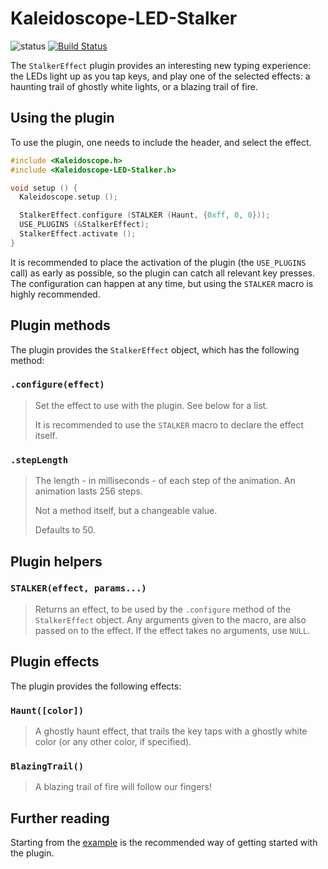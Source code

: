 # Kaleidoscope-LED-Stalker

![status][st:experimental] [![Build Status][travis:image]][travis:status]

 [travis:image]: https://travis-ci.org/keyboardio/Kaleidoscope-LED-Stalker.svg?branch=master
 [travis:status]: https://travis-ci.org/keyboardio/Kaleidoscope-LED-Stalker

 [st:stable]: https://img.shields.io/badge/stable-✔-black.png?style=flat&colorA=44cc11&colorB=494e52
 [st:broken]: https://img.shields.io/badge/broken-X-black.png?style=flat&colorA=e05d44&colorB=494e52
 [st:experimental]: https://img.shields.io/badge/experimental----black.png?style=flat&colorA=dfb317&colorB=494e52

The `StalkerEffect` plugin provides an interesting new typing experience: the
LEDs light up as you tap keys, and play one of the selected effects: a haunting
trail of ghostly white lights, or a blazing trail of fire.

## Using the plugin

To use the plugin, one needs to include the header, and select the effect.

```c++
#include <Kaleidoscope.h>
#include <Kaleidoscope-LED-Stalker.h>

void setup () {
  Kaleidoscope.setup ();

  StalkerEffect.configure (STALKER (Haunt, {0xff, 0, 0}));
  USE_PLUGINS (&StalkerEffect);
  StalkerEffect.activate ();
}
```

It is recommended to place the activation of the plugin (the `USE_PLUGINS` call)
as early as possible, so the plugin can catch all relevant key presses. The
configuration can happen at any time, but using the `STALKER` macro is highly
recommended.

## Plugin methods

The plugin provides the `StalkerEffect` object, which has the following
method:

### `.configure(effect)`

> Set the effect to use with the plugin. See below for a list.
>
> It is recommended to use the `STALKER` macro to declare the effect itself.

### `.stepLength`

> The length - in milliseconds - of each step of the animation. An animation
> lasts 256 steps.
>
> Not a method itself, but a changeable value.
>
> Defaults to 50.

## Plugin helpers

### `STALKER(effect, params...)`

> Returns an effect, to be used by the `.configure` method of the
> `StalkerEffect` object. Any arguments given to the macro, are also passed on
> to the effect. If the effect takes no arguments, use `NULL`.

## Plugin effects

The plugin provides the following effects:

### `Haunt([color])`

> A ghostly haunt effect, that trails the key taps with a ghostly white color
> (or any other color, if specified).

### `BlazingTrail()`

> A blazing trail of fire will follow our fingers!

## Further reading

Starting from the [example][plugin:example] is the recommended way of getting
started with the plugin.

 [plugin:example]: https://github.com/keyboardio/Kaleidoscope-LED-Stalker/blob/master/examples/LED-Stalker/LED-Stalker.ino

